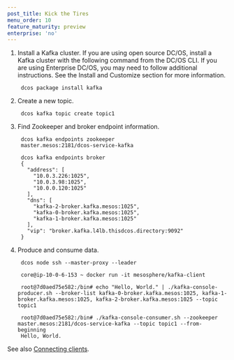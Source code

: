 ```yaml
---
post_title: Kick the Tires
menu_order: 10
feature_maturity: preview
enterprise: 'no'
---
```












1. Install a Kafka cluster. If you are using open source DC/OS, install a Kafka cluster with the following command from the DC/OS CLI. If you are using Enterprise DC/OS, you may need to follow additional instructions. See the Install and Customize section for more information.

        dcos package install kafka


1. Create a new topic.

        dcos kafka topic create topic1


1. Find Zookeeper and broker endpoint information.

        dcos kafka endpoints zookeeper
        master.mesos:2181/dcos-service-kafka

        dcos kafka endpoints broker
        {
          "address": [
            "10.0.3.226:1025",
            "10.0.3.98:1025",
            "10.0.0.120:1025"
          ],
          "dns": [
            "kafka-2-broker.kafka.mesos:1025",
            "kafka-0-broker.kafka.mesos:1025",
            "kafka-1-broker.kafka.mesos:1025"
          ],
          "vip": "broker.kafka.l4lb.thisdcos.directory:9092"
        }

1. Produce and consume data.

        dcos node ssh --master-proxy --leader

        core@ip-10-0-6-153 ~ docker run -it mesosphere/kafka-client

        root@7d0aed75e582:/bin# echo "Hello, World." | ./kafka-console-producer.sh --broker-list kafka-0-broker.kafka.mesos:1025, kafka-1-broker.kafka.mesos:1025, kafka-2-broker.kafka.mesos:1025 --topic topic1

        root@7d0aed75e582:/bin# ./kafka-console-consumer.sh --zookeeper master.mesos:2181/dcos-service-kafka --topic topic1 --from-beginning
        Hello, World.


See also [Connecting clients][1].

 [1]: https://docs.mesosphere.com/1.9/usage/service-guides/kafka/connecting-clients
